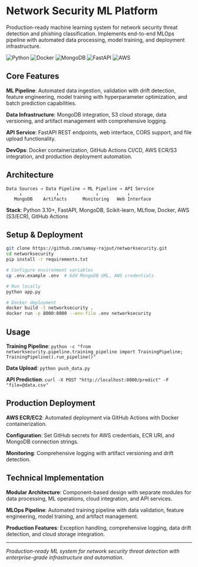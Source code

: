 # Network Security ML Platform

Production-ready machine learning system for network security threat detection and phishing classification. Implements end-to-end MLOps pipeline with automated data processing, model training, and deployment infrastructure.

![Python](https://img.shields.io/badge/python-v3.10+-blue.svg)
![Docker](https://img.shields.io/badge/docker-%230db7ed.svg?style=flat&logo=docker&logoColor=white)
![MongoDB](https://img.shields.io/badge/MongoDB-%234ea94b.svg?style=flat&logo=mongodb&logoColor=white)
![FastAPI](https://img.shields.io/badge/FastAPI-005571?style=flat&logo=fastapi)
![AWS](https://img.shields.io/badge/AWS-%23FF9900.svg?style=flat&logo=amazon-aws&logoColor=white)

## Core Features

**ML Pipeline**: Automated data ingestion, validation with drift detection, feature engineering, model training with hyperparameter optimization, and batch prediction capabilities.

**Data Infrastructure**: MongoDB integration, S3 cloud storage, data versioning, and artifact management with comprehensive logging.

**API Service**: FastAPI REST endpoints, web interface, CORS support, and file upload functionality.

**DevOps**: Docker containerization, GitHub Actions CI/CD, AWS ECR/S3 integration, and production deployment automation.

## Architecture

```
Data Sources → Data Pipeline → ML Pipeline → API Service
     ↓             ↓              ↓           ↓
   MongoDB    Artifacts      Monitoring   Web Interface
```

**Stack**: Python 3.10+, FastAPI, MongoDB, Scikit-learn, MLflow, Docker, AWS (S3/ECR), GitHub Actions

## Setup & Deployment

```bash
git clone https://github.com/samay-rajput/networksecurity.git
cd networksecurity
pip install -r requirements.txt

# Configure environment variables
cp .env.example .env  # Add MongoDB URL, AWS credentials

# Run locally
python app.py

# Docker deployment
docker build -t networksecurity .
docker run -p 8000:8000 --env-file .env networksecurity
```

## Usage

**Training Pipeline**: `python -c "from networksecurity.pipeline.training_pipeline import TrainingPipeline; TrainingPipeline().run_pipeline()"`

**Data Upload**: `python push_data.py`

**API Prediction**: `curl -X POST "http://localhost:8000/predict" -F "file=@data.csv"`

## Production Deployment

**AWS ECR/EC2**: Automated deployment via GitHub Actions with Docker containerization.

**Configuration**: Set GitHub secrets for AWS credentials, ECR URI, and MongoDB connection strings.

**Monitoring**: Comprehensive logging with artifact versioning and drift detection.

## Technical Implementation

**Modular Architecture**: Component-based design with separate modules for data processing, ML operations, cloud integration, and API services.

**MLOps Pipeline**: Automated training pipeline with data validation, feature engineering, model training, and artifact management.

**Production Features**: Exception handling, comprehensive logging, data drift detection, and cloud storage integration.

---

*Production-ready ML system for network security threat detection with enterprise-grade infrastructure and automation.*
